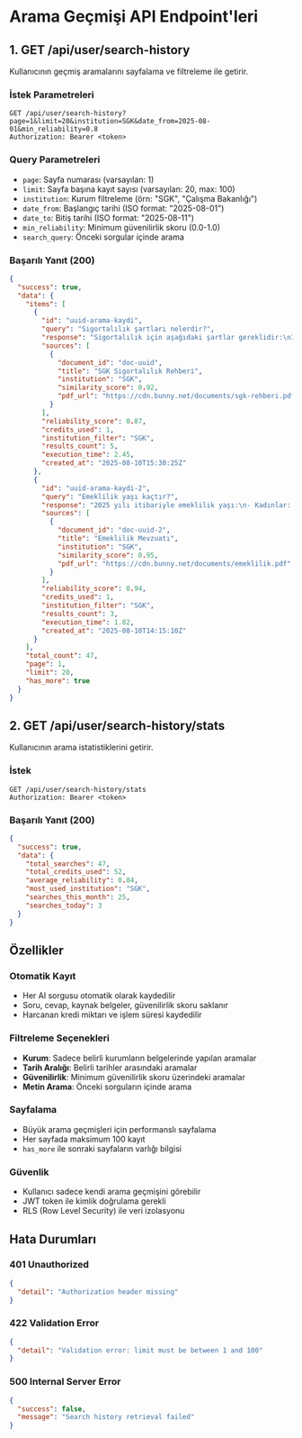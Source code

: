 # Arama Geçmişi API Endpoint'leri

## 1. GET /api/user/search-history

Kullanıcının geçmiş aramalarını sayfalama ve filtreleme ile getirir.

### İstek Parametreleri
```
GET /api/user/search-history?page=1&limit=20&institution=SGK&date_from=2025-08-01&min_reliability=0.8
Authorization: Bearer <token>
```

### Query Parametreleri
- `page`: Sayfa numarası (varsayılan: 1)
- `limit`: Sayfa başına kayıt sayısı (varsayılan: 20, max: 100)
- `institution`: Kurum filtreleme (örn: "SGK", "Çalışma Bakanlığı")
- `date_from`: Başlangıç tarihi (ISO format: "2025-08-01")
- `date_to`: Bitiş tarihi (ISO format: "2025-08-11")
- `min_reliability`: Minimum güvenilirlik skoru (0.0-1.0)
- `search_query`: Önceki sorgular içinde arama

### Başarılı Yanıt (200)
```json
{
  "success": true,
  "data": {
    "items": [
      {
        "id": "uuid-arama-kaydi",
        "query": "Sigortalılık şartları nelerdir?",
        "response": "Sigortalılık için aşağıdaki şartlar gereklidir:\n1. 18 yaş üzerinde olmak\n2. İş sözleşmesi imzalamak\n3. SGK'ya bildirim yapmak...",
        "sources": [
          {
            "document_id": "doc-uuid",
            "title": "SGK Sigortalılık Rehberi",
            "institution": "SGK", 
            "similarity_score": 0.92,
            "pdf_url": "https://cdn.bunny.net/documents/sgk-rehberi.pdf"
          }
        ],
        "reliability_score": 0.87,
        "credits_used": 1,
        "institution_filter": "SGK",
        "results_count": 5,
        "execution_time": 2.45,
        "created_at": "2025-08-10T15:30:25Z"
      },
      {
        "id": "uuid-arama-kaydi-2",
        "query": "Emeklilik yaşı kaçtır?",
        "response": "2025 yılı itibariyle emeklilik yaşı:\n- Kadınlar: 60 yaş\n- Erkekler: 62 yaş\n- Asgari prim gün sayısı: 7200 gün",
        "sources": [
          {
            "document_id": "doc-uuid-2",
            "title": "Emeklilik Mevzuatı",
            "institution": "SGK",
            "similarity_score": 0.95,
            "pdf_url": "https://cdn.bunny.net/documents/emeklilik.pdf"
          }
        ],
        "reliability_score": 0.94,
        "credits_used": 1,
        "institution_filter": "SGK",
        "results_count": 3,
        "execution_time": 1.82,
        "created_at": "2025-08-10T14:15:10Z"
      }
    ],
    "total_count": 47,
    "page": 1,
    "limit": 20,
    "has_more": true
  }
}
```

## 2. GET /api/user/search-history/stats

Kullanıcının arama istatistiklerini getirir.

### İstek
```
GET /api/user/search-history/stats
Authorization: Bearer <token>
```

### Başarılı Yanıt (200)
```json
{
  "success": true,
  "data": {
    "total_searches": 47,
    "total_credits_used": 52,
    "average_reliability": 0.84,
    "most_used_institution": "SGK",
    "searches_this_month": 25,
    "searches_today": 3
  }
}
```

## Özellikler

### Otomatik Kayıt
- Her AI sorgusu otomatik olarak kaydedilir
- Soru, cevap, kaynak belgeler, güvenilirlik skoru saklanır
- Harcanan kredi miktarı ve işlem süresi kaydedilir

### Filtreleme Seçenekleri
- **Kurum**: Sadece belirli kurumların belgelerinde yapılan aramalar
- **Tarih Aralığı**: Belirli tarihler arasındaki aramalar
- **Güvenilirlik**: Minimum güvenilirlik skoru üzerindeki aramalar
- **Metin Arama**: Önceki sorguların içinde arama

### Sayfalama
- Büyük arama geçmişleri için performanslı sayfalama
- Her sayfada maksimum 100 kayıt
- `has_more` ile sonraki sayfaların varlığı bilgisi

### Güvenlik
- Kullanıcı sadece kendi arama geçmişini görebilir
- JWT token ile kimlik doğrulama gerekli
- RLS (Row Level Security) ile veri izolasyonu

## Hata Durumları

### 401 Unauthorized
```json
{
  "detail": "Authorization header missing"
}
```

### 422 Validation Error
```json
{
  "detail": "Validation error: limit must be between 1 and 100"
}
```

### 500 Internal Server Error
```json
{
  "success": false,
  "message": "Search history retrieval failed"
}
```